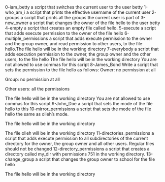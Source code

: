 0-iam_betty a script that switches the current user to the user betty
1-who_am_i a script that prints the effective username of the current user
2-groups a script that prints all the groups the current user is part of
3-new_owner a script that changes the owner of the file hello to the user betty
4-empty a script that creates an empty file called hello.
5-execute a script that adds execute permission to the owner of the file hello
6-multiple_permissions a script that adds execute permission to the owner and the group owner, and read permission to other users, to the file hello.The file hello will be in the working directory
7-everybody a script that adds execution permission to the owner, the group owner and the other users, to the file hello The file hello will be in the working directory You are not allowed to use commas for this script
8-James_Bond Write a script that sets the permission to the file hello as follows:
Owner: no permission at all

Group: no permission at all

Other users: all the permissions

The file hello will be in the working directory You are not allowed to use commas for this script
9-John_Doe  a script that sets the mode of the file hello to this
10-mirror_permissions  a script that sets the mode of the file hello the same as olleh’s mode.



The file hello will be in the working directory

The file olleh will be in the working directory
11-directories_permissions a script that adds execute permission to all subdirectories of the current directory for the owner, the group owner and all other users. Regular files should not be changed
12-directory_permissions a script that creates a directory called my_dir with permissions 751 in the working directory.
13-change_group a script that changes the group owner to school for the file hello



The file hello will be in the working directory
